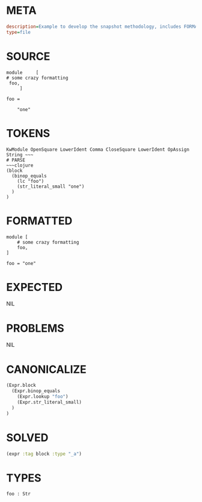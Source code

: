 # META
~~~ini
description=Example to develop the snapshot methodology, includes FORMATTED section
type=file
~~~
# SOURCE
~~~roc
module     [
# some crazy formatting
 foo,
     ]

foo =

    "one"
~~~
# TOKENS
~~~text
KwModule OpenSquare LowerIdent Comma CloseSquare LowerIdent OpAssign String ~~~
# PARSE
~~~clojure
(block
  (binop_equals
    (lc "foo")
    (str_literal_small "one")
  )
)
~~~
# FORMATTED
~~~roc
module [
	# some crazy formatting
	foo,
]

foo = "one"
~~~
# EXPECTED
NIL
# PROBLEMS
NIL
# CANONICALIZE
~~~clojure
(Expr.block
  (Expr.binop_equals
    (Expr.lookup "foo")
    (Expr.str_literal_small)
  )
)
~~~
# SOLVED
~~~clojure
(expr :tag block :type "_a")
~~~
# TYPES
~~~roc
foo : Str
~~~
